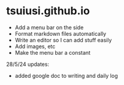 # tsuiusi.github.io
* Add a menu bar on the side
* Format markdown files automatically
* Write an editor so I can add stuff easily
* Add images, etc
* Make the menu bar a constant

28/5/24 updates:
* added google doc to writing and daily log 
